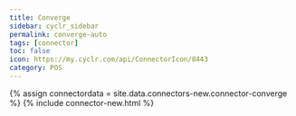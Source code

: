 ```yaml
---
title: Converge
sidebar: cyclr_sidebar
permalink: converge-auto
tags: [connector]
toc: false
icon: https://my.cyclr.com/api/ConnectorIcon/8443
category: POS
---
```

{% assign connectordata = site.data.connectors-new.connector-converge %}
{% include connector-new.html %}	